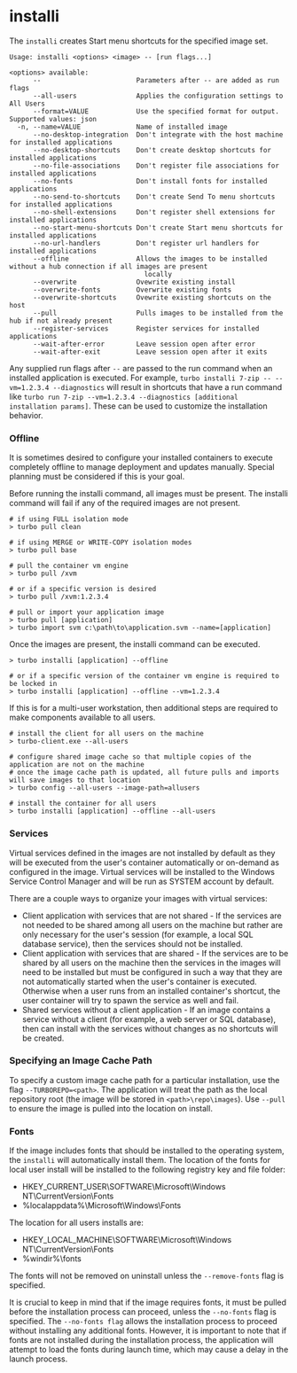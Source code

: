 # installi

The `installi` creates Start menu shortcuts for the specified image set.

```
Usage: installi <options> <image> -- [run flags...]

<options> available:
      --                        Parameters after -- are added as run flags
      --all-users               Applies the configuration settings to All Users
      --format=VALUE            Use the specified format for output. Supported values: json
  -n, --name=VALUE              Name of installed image
      --no-desktop-integration  Don't integrate with the host machine for installed applications
      --no-desktop-shortcuts    Don't create desktop shortcuts for installed applications
      --no-file-associations    Don't register file associations for installed applications
      --no-fonts                Don't install fonts for installed applications
      --no-send-to-shortcuts    Don't create Send To menu shortcuts for installed applications
      --no-shell-extensions     Don't register shell extensions for installed applications
      --no-start-menu-shortcuts Don't create Start menu shortcuts for installed applications
      --no-url-handlers         Don't register url handlers for installed applications
      --offline                 Allows the images to be installed without a hub connection if all images are present
                                  locally
      --overwrite               Ovewrite existing install
      --overwrite-fonts         Overwrite existing fonts
      --overwrite-shortcuts     Ovewrite existing shortcuts on the host
      --pull                    Pulls images to be installed from the hub if not already present
      --register-services       Register services for installed applications
      --wait-after-error        Leave session open after error
      --wait-after-exit         Leave session open after it exits
```

Any supplied run flags after `--` are passed to the run command when an installed application is executed. For example, `turbo installi 7-zip -- --vm=1.2.3.4 --diagnostics` will result in shortcuts that have a run command like `turbo run 7-zip --vm=1.2.3.4 --diagnostics [additional installation params]`. These can be used to customize the installation behavior.

### Offline

It is sometimes desired to configure your installed containers to execute completely offline to manage deployment and updates manually. Special planning must be considered if this is your goal.

Before running the installi command, all images must be present. The installi command will fail if any of the required images are not present.
```
# if using FULL isolation mode
> turbo pull clean

# if using MERGE or WRITE-COPY isolation modes
> turbo pull base

# pull the container vm engine
> turbo pull /xvm

# or if a specific version is desired
> turbo pull /xvm:1.2.3.4

# pull or import your application image
> turbo pull [application]
> turbo import svm c:\path\to\application.svm --name=[application]
```

Once the images are present, the installi command can be executed.
```
> turbo installi [application] --offline

# or if a specific version of the container vm engine is required to be locked in
> turbo installi [application] --offline --vm=1.2.3.4
```

If this is for a multi-user workstation, then additional steps are required to make components available to all users.
```
# install the client for all users on the machine
> turbo-client.exe --all-users

# configure shared image cache so that multiple copies of the application are not on the machine
# once the image cache path is updated, all future pulls and imports will save images to that location
> turbo config --all-users --image-path=allusers

# install the container for all users
> turbo installi [application] --offline --all-users
```

### Services

Virtual services defined in the images are not installed by default as they will be executed from the user's container automatically or on-demand as configured in the image. Virtual services will be installed to the Windows Service Control Manager and will be run as SYSTEM account by default. 

There are a couple ways to organize your images with virtual services:
- Client application with services that are not shared - If the services are not needed to be shared among all users on the machine but rather are only necessary for the user's session (for example, a local SQL database service), then the services should not be installed. 
- Client application with services that are shared - If the services are to be shared by all users on the machine then the services in the images will need to be installed but must be configured in such a way that they are not automatically started when the user's container is executed. Otherwise when a user runs from an installed container's shortcut, the user container will try to spawn the service as well and fail. 
- Shared services without a client application - If an image contains a service without a client (for example, a web server or SQL database), then can install with the services without changes as no shortcuts will be created. 

### Specifying an Image Cache Path

To specify a custom image cache path for a particular installation, use the flag `--TURBOREPO=<path>`. The application will treat the path as the local repository root (the image will be stored in `<path>\repo\images`). Use `--pull` to ensure the image is pulled into the location on install.

### Fonts

If the image includes fonts that should be installed to the operating system, the `installi` will automatically install them. The location of the fonts for local user install will be installed to the following registry key and file folder:
- HKEY_CURRENT_USER\SOFTWARE\Microsoft\Windows NT\CurrentVersion\Fonts
- %localappdata%\Microsoft\Windows\Fonts

The location for all users installs are:
- HKEY_LOCAL_MACHINE\SOFTWARE\Microsoft\Windows NT\CurrentVersion\Fonts
- %windir%\fonts

The fonts will not be removed on uninstall unless the `--remove-fonts` flag is specified.

It is crucial to keep in mind that if the image requires fonts, it must be pulled before the installation process can proceed, unless the `--no-fonts` flag is specified. The `--no-fonts flag` allows the installation process to proceed without installing any additional fonts. However, it is important to note that if fonts are not installed during the installation process, the application will attempt to load the fonts during launch time, which may cause a delay in the launch process.